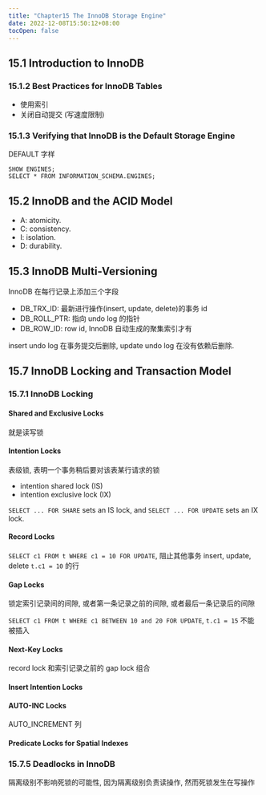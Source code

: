 ```yaml
---
title: "Chapter15 The InnoDB Storage Engine"
date: 2022-12-08T15:50:12+08:00
tocOpen: false
---
```


## 15.1 Introduction to InnoDB

### 15.1.2 Best Practices for InnoDB Tables

- 使用索引
- 关闭自动提交 (写速度限制)

### 15.1.3 Verifying that InnoDB is the Default Storage Engine

DEFAULT 字样
```mysql
SHOW ENGINES;
SELECT * FROM INFORMATION_SCHEMA.ENGINES;
```



## 15.2 InnoDB and the ACID Model

- A: atomicity.
- C: consistency.
- I: isolation.
- D: durability.



## 15.3 InnoDB Multi-Versioning

InnoDB 在每行记录上添加三个字段

- DB_TRX_ID: 最新进行操作(insert, update, delete)的事务 id
- DB_ROLL_PTR: 指向 undo log 的指针
- DB_ROW_ID: row id, InnoDB 自动生成的聚集索引才有

insert undo log 在事务提交后删除, update undo log 在没有依赖后删除.



## 15.7 InnoDB Locking and Transaction Model

### 15.7.1 InnoDB Locking

#### Shared and Exclusive Locks

就是读写锁

#### Intention Locks

表级锁, 表明一个事务稍后要对该表某行请求的锁
- intention shared lock (IS)
- intention exclusive lock (IX)

`SELECT ... FOR SHARE` sets an IS lock, and `SELECT ... FOR UPDATE` sets an IX lock.

#### Record Locks

`SELECT c1 FROM t WHERE c1 = 10 FOR UPDATE`, 阻止其他事务 insert, update, delete `t.c1 = 10` 的行

#### Gap Locks

锁定索引记录间的间隙, 或者第一条记录之前的间隙, 或者最后一条记录后的间隙

`SELECT c1 FROM t WHERE c1 BETWEEN 10 and 20 FOR UPDATE`, `t.c1 = 15` 不能被插入

#### Next-Key Locks

record lock 和索引记录之前的 gap lock 组合

#### Insert Intention Locks

#### AUTO-INC Locks

AUTO_INCREMENT 列

#### Predicate Locks for Spatial Indexes

### 15.7.5 Deadlocks in InnoDB

隔离级别不影响死锁的可能性, 因为隔离级别负责读操作, 然而死锁发生在写操作